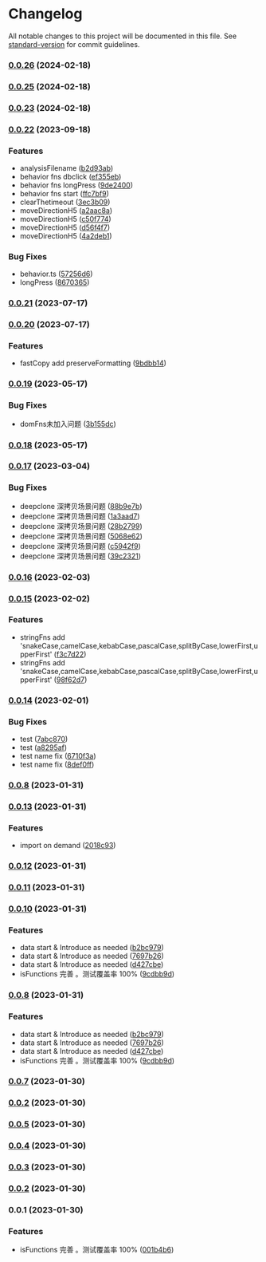 # Changelog

All notable changes to this project will be documented in this file. See [standard-version](https://github.com/conventional-changelog/standard-version) for commit guidelines.

### [0.0.26](https://github.com/laoer536/js-utils/compare/v0.0.25...v0.0.26) (2024-02-18)

### [0.0.25](https://github.com/laoer536/js-utils/compare/v0.0.23...v0.0.25) (2024-02-18)

### [0.0.23](https://github.com/laoer536/js-utils/compare/v0.0.22...v0.0.23) (2024-02-18)

### [0.0.22](https://github.com/laoer536/js-utils/compare/v0.0.21...v0.0.22) (2023-09-18)


### Features

* analysisFilename ([b2d93ab](https://github.com/laoer536/js-utils/commit/b2d93abd4ef4834c0eb9352b52a29efa124c39b4))
* behavior fns dbclick ([ef355eb](https://github.com/laoer536/js-utils/commit/ef355ebcfb1c2b1d716ed29ab5548c4e00f70ae8))
* behavior fns longPress ([9de2400](https://github.com/laoer536/js-utils/commit/9de24008639366fb92c543e645a83b4818d84e1a))
* behavior fns start ([ffc7bf9](https://github.com/laoer536/js-utils/commit/ffc7bf9f67827e14bea10ce27470d6f716c7c900))
* clearThetimeout ([3ec3b09](https://github.com/laoer536/js-utils/commit/3ec3b09b29e54ecc8576a4a66dcc50f9bf951f1c))
* moveDirectionH5 ([a2aac8a](https://github.com/laoer536/js-utils/commit/a2aac8afacb008680668e00704a57727e5b920d3))
* moveDirectionH5 ([c50f774](https://github.com/laoer536/js-utils/commit/c50f7748fb33099e87020595addeb4eaa754bda0))
* moveDirectionH5 ([d56f4f7](https://github.com/laoer536/js-utils/commit/d56f4f79be1e191e658534da3f0e82020fa95916))
* moveDirectionH5 ([4a2deb1](https://github.com/laoer536/js-utils/commit/4a2deb1ddb6fdea101d125864f709e8081075ef7))


### Bug Fixes

* behavior.ts ([57256d6](https://github.com/laoer536/js-utils/commit/57256d6863b06be4735fe7da6c335bc09ee54dd6))
* longPress ([8670365](https://github.com/laoer536/js-utils/commit/8670365a52c13f95db536f83794802a057640649))

### [0.0.21](https://github.com/laoer536/js-utils/compare/v0.0.20...v0.0.21) (2023-07-17)

### [0.0.20](https://github.com/laoer536/js-utils/compare/v0.0.19...v0.0.20) (2023-07-17)


### Features

* fastCopy add preserveFormatting ([9bdbb14](https://github.com/laoer536/js-utils/commit/9bdbb1452d1b282a059b091a1316d9a4e0d4f5c1))

### [0.0.19](https://github.com/laoer536/js-utils/compare/v0.0.18...v0.0.19) (2023-05-17)


### Bug Fixes

* domFns未加入问题 ([3b155dc](https://github.com/laoer536/js-utils/commit/3b155dc47e0e3766f03e860b0af10f3bfac37494))

### [0.0.18](https://github.com/laoer536/js-utils/compare/v0.0.17...v0.0.18) (2023-05-17)

### [0.0.17](https://github.com/laoer536/js-utils/compare/v0.0.16...v0.0.17) (2023-03-04)


### Bug Fixes

* deepclone 深拷贝场景问题 ([88b9e7b](https://github.com/laoer536/js-utils/commit/88b9e7bd078b0fd752eb8fdef16469f39acb3b80))
* deepclone 深拷贝场景问题 ([1a3aad7](https://github.com/laoer536/js-utils/commit/1a3aad79c7eaca5212f1db8a259397a30d97b087))
* deepclone 深拷贝场景问题 ([28b2799](https://github.com/laoer536/js-utils/commit/28b27992359cbb5e92905bf0a1a6715d7655da6a))
* deepclone 深拷贝场景问题 ([5068e62](https://github.com/laoer536/js-utils/commit/5068e6218bb940ad9e0f5f45d00887c7728d0a81))
* deepclone 深拷贝场景问题 ([c5942f9](https://github.com/laoer536/js-utils/commit/c5942f9269eb0d8e1b66d33a132956c41092cc7a))
* deepclone 深拷贝场景问题 ([39c2321](https://github.com/laoer536/js-utils/commit/39c2321c4b0c367e0c6105b16514fa519b84a623))

### [0.0.16](https://github.com/laoer536/js-utils/compare/v0.0.15...v0.0.16) (2023-02-03)

### [0.0.15](https://github.com/laoer536/js-utils/compare/v0.0.14...v0.0.15) (2023-02-02)


### Features

* stringFns add 'snakeCase,camelCase,kebabCase,pascalCase,splitByCase,lowerFirst,upperFirst' ([f3c7d22](https://github.com/laoer536/js-utils/commit/f3c7d22db4b962ba3b8e37251a6633c795ef910c))
* stringFns add 'snakeCase,camelCase,kebabCase,pascalCase,splitByCase,lowerFirst,upperFirst' ([98f62d7](https://github.com/laoer536/js-utils/commit/98f62d7d58090437d4ad8e4f80b69e25dc729c6d))

### [0.0.14](https://github.com/laoer536/js-utils/compare/v0.0.13...v0.0.14) (2023-02-01)


### Bug Fixes

* test ([7abc870](https://github.com/laoer536/js-utils/commit/7abc8702d9b01f2fcaeb308a939f686dc1502e52))
* test ([a8295af](https://github.com/laoer536/js-utils/commit/a8295af3f14626ea8c11a44175aaaaea67cab7c4))
* test name fix ([6710f3a](https://github.com/laoer536/js-utils/commit/6710f3a5ff7742b7edce8c1a1cbcbf375934226f))
* test name fix ([8def0ff](https://github.com/laoer536/js-utils/commit/8def0ff53609807900845e180084cfdb9415918e))

### [0.0.8](https://github.com/laoer536/js-utils/compare/v0.0.7...v0.0.8) (2023-01-31)

### [0.0.13](https://github.com/laoer536/js-utils/compare/v0.0.12...v0.0.13) (2023-01-31)


### Features

* import on demand ([2018c93](https://github.com/laoer536/js-utils/commit/2018c93a65cb9578733135075169d6c105b08e56))

### [0.0.12](https://github.com/laoer536/js-utils/compare/v0.0.11...v0.0.12) (2023-01-31)

### [0.0.11](https://github.com/laoer536/js-utils/compare/v0.0.10...v0.0.11) (2023-01-31)

### [0.0.10](https://github.com/laoer536/js-utils/compare/v0.0.7...v0.0.10) (2023-01-31)


### Features

* data start & Introduce as needed ([b2bc979](https://github.com/laoer536/js-utils/commit/b2bc97909ab2b463d405bb98b072e2e0ba3ec003))
* data start & Introduce as needed ([7697b26](https://github.com/laoer536/js-utils/commit/7697b26db3fa256a3fe66d28f8baa82e58034820))
* data start & Introduce as needed ([d427cbe](https://github.com/laoer536/js-utils/commit/d427cbeb9feafff293f1737f1cd59a09ad7c3b66))
* isFunctions 完善 。测试覆盖率 100% ([9cdbb9d](https://github.com/laoer536/js-utils/commit/9cdbb9d89c749804b1e17cd934551dcd2c609d76))

### [0.0.8](https://github.com/laoer536/js-utils/compare/v0.0.7...v0.0.8) (2023-01-31)


### Features

* data start & Introduce as needed ([b2bc979](https://github.com/laoer536/js-utils/commit/b2bc97909ab2b463d405bb98b072e2e0ba3ec003))
* data start & Introduce as needed ([7697b26](https://github.com/laoer536/js-utils/commit/7697b26db3fa256a3fe66d28f8baa82e58034820))
* data start & Introduce as needed ([d427cbe](https://github.com/laoer536/js-utils/commit/d427cbeb9feafff293f1737f1cd59a09ad7c3b66))
* isFunctions 完善 。测试覆盖率 100% ([9cdbb9d](https://github.com/laoer536/js-utils/commit/9cdbb9d89c749804b1e17cd934551dcd2c609d76))

### [0.0.7](https://github.com/laoer536/js-utils/compare/v0.0.5...v0.0.7) (2023-01-30)

### [0.0.2](https://github.com/laoer536/js-utils/compare/v0.0.5...v0.0.2) (2023-01-30)

### [0.0.5](https://github.com/laoer536/js-utils/compare/v0.0.4...v0.0.5) (2023-01-30)

### [0.0.4](https://github.com/laoer536/js-utils/compare/v0.0.3...v0.0.4) (2023-01-30)

### [0.0.3](https://github.com/laoer536/js-utils/compare/v0.0.2...v0.0.3) (2023-01-30)

### [0.0.2](https://github.com/laoer536/js-utils/compare/v0.0.1...v0.0.2) (2023-01-30)

### 0.0.1 (2023-01-30)


### Features

* isFunctions 完善 。测试覆盖率 100% ([001b4b6](https://github.com/laoer536/js-utils/commit/001b4b6c82b2437f59814b3e5ad114a576e0e183))

